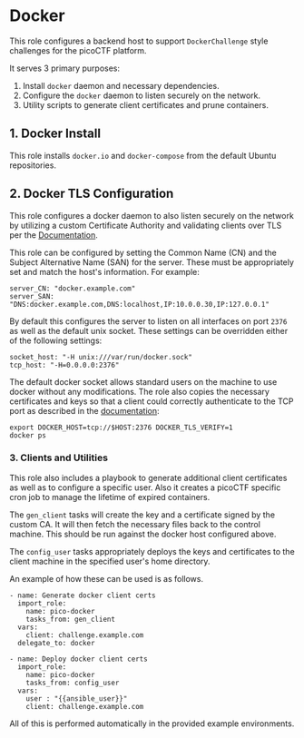 # Docker

This role configures a backend host to support `DockerChallenge` style
challenges for the picoCTF platform.

It serves 3 primary purposes:

1. Install `docker` daemon and necessary dependencies.
2. Configure the `docker` daemon to listen securely on the network.
3. Utility scripts to generate client certificates and prune containers.

## 1. Docker Install

This role installs `docker.io` and `docker-compose` from the default Ubuntu
repositories.

## 2. Docker TLS Configuration

This role configures a docker daemon to also listen securely on the network by
utilizing a custom Certificate Authority and validating clients over TLS per the
[Documentation](https://docs.docker.com/engine/security/https/).

This role can be configured by setting the Common Name (CN) and the Subject
Alternative Name (SAN) for the server. These must be appropriately set and match
the host's information. For example:

```
server_CN: "docker.example.com"
server_SAN: "DNS:docker.example.com,DNS:localhost,IP:10.0.0.30,IP:127.0.0.1"
```

By default this configures the server to listen on all interfaces on port `2376`
as well as the default unix socket. These settings can be overridden either of
the following settings:

```
socket_host: "-H unix:///var/run/docker.sock"
tcp_host: "-H=0.0.0.0:2376"
```

The default docker socket allows standard users on the machine to use docker
without any modifications. The role also copies the necessary certificates and
keys so that a client could correctly authenticate to the TCP port as described
in the [documentation][sec]:

[sec]:https://docs.docker.com/engine/security/https/#secure-by-default

```
export DOCKER_HOST=tcp://$HOST:2376 DOCKER_TLS_VERIFY=1
docker ps
```

### 3. Clients and Utilities

This role also includes a playbook to generate additional client certificates as
well as to configure a specific user. Also it creates a picoCTF specific cron
job to manage the lifetime of expired containers.

The `gen_client` tasks will create the key and a certificate signed by the
custom CA. It will then fetch the necessary files back to the control machine.
This should be run against the docker host configured above.

The `config_user` tasks appropriately deploys the keys and certificates to the
client machine in the specified user's home directory.

An example of how these can be used is as follows.

```
- name: Generate docker client certs
  import_role:
    name: pico-docker
    tasks_from: gen_client
  vars:
    client: challenge.example.com
  delegate_to: docker

- name: Deploy docker client certs
  import_role:
    name: pico-docker
    tasks_from: config_user
  vars:
    user : "{{ansible_user}}"
    client: challenge.example.com
```

All of this is performed automatically in the provided example environments.
